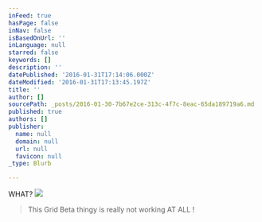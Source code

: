 ```yaml
---
inFeed: true
hasPage: false
inNav: false
isBasedOnUrl: ''
inLanguage: null
starred: false
keywords: []
description: ''
datePublished: '2016-01-31T17:14:06.000Z'
dateModified: '2016-01-31T17:13:45.197Z'
title: ''
author: []
sourcePath: _posts/2016-01-30-7b67e2ce-313c-4f7c-8eac-65da189719a6.md
published: true
authors: []
publisher:
  name: null
  domain: null
  url: null
  favicon: null
_type: Blurb

---
```

WHAT?
![](https://the-grid-user-content.s3-us-west-2.amazonaws.com/dc27006f-e55c-43df-b2f0-afb9bd58773b.JPG)

> This Grid Beta thingy is really not working AT ALL !